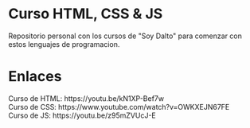 # Curso HTML, CSS & JS
Repositorio personal con los cursos de "Soy Dalto" para comenzar con estos lenguajes de programacion.

# Enlaces
<p>
Curso de HTML: https://youtu.be/kN1XP-Bef7w <br>
Curso de CSS: https://www.youtube.com/watch?v=OWKXEJN67FE <br>
Curso de JS: https://youtu.be/z95mZVUcJ-E <br>
</p>